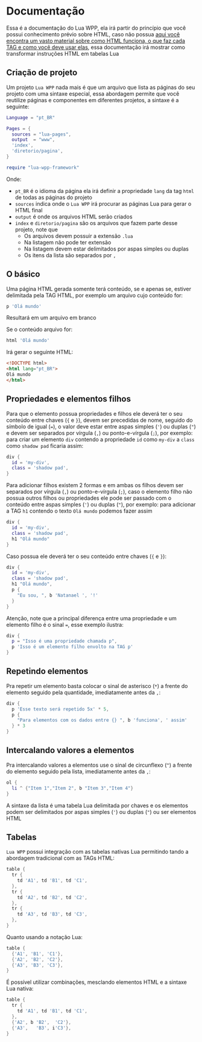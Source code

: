# Documentação

Essa é a documentação do Lua WPP, ela irá partir do princípio que você possui conhecimento prévio sobre HTML, caso não possua [aqui você encontra um vasto material sobre como HTML funciona, o que faz cada TAG e como você deve usar elas](https://www.w3schools.com/html/html_intro.asp), essa documentação irá mostrar como transformar instruções HTML em tabelas Lua

## Criação de projeto

Um projeto `Lua WPP` nada mais é que um arquivo que lista as páginas do seu projeto com uma sintaxe especial, essa abordagem permite que você reutilize páginas e componentes em diferentes projetos, a sintaxe é a seguinte:

```lua
Language = "pt_BR"

Pages = {
  sources = "lua-pages",
  output  = "www",
  'index',
  'diretorio/pagina',
}

require "lua-wpp-framework"
```

Onde:
  - `pt_BR` é o idioma da página ela irá definir a propriedade `lang` da tag `html` de todas as páginas do projeto
  - `sources` indica onde o `Lua WPP` irá procurar as páginas Lua para gerar o HTML final
  - `output` é onde os arquivos HTML serão criados
  - `index` e `diretorio/pagina` são os arquivos que fazem parte desse projeto, note que
    - Os arquivos devem possuir a extensão `.lua`
    - Na listagem não pode ter extensão
    - Na listagem devem estar delimitados por aspas simples ou duplas
    - Os itens da lista são separados por `,`
   
## O básico

Uma página HTML gerada somente terá conteúdo, se e apenas se, estiver delimitada pela TAG HTML, por exemplo um arquivo cujo conteúdo for:

```lua
p 'Olá mundo'
```

Resultará em um arquivo em branco

Se o conteúdo arquivo for:

```lua
html 'Olá mundo'
```

Irá gerar o seguinte HTML:

```html
<!DOCTYPE html>
<html lang="pt_BR">
Olá mundo
</html>
```

## Propriedades e elementos filhos

Para que o elemento possua propriedades e filhos ele deverá ter o seu conteúdo entre chaves (`{` e `}`), devem ser precedidas de nome, seguido do símbolo de igual (`=`), o valor deve estar entre aspas simples (`'`) ou duplas (`"`) e devem ser separados por vírgula (`,`) ou ponto-e-vírgula (`;`), por exemplo: para criar um elemento `div` contendo a propriedade `id` como `my-div` a `class` como `shadow pad` ficaria assim:

```lua
div {
  id = 'my-div',
  class = 'shadow pad',
} 
```

Para adicionar filhos existem 2 formas e em ambas os filhos devem ser separados por vírgula (`,`) ou ponto-e-vírgula (`;`), caso o elemento filho não possua outros filhos ou propriedades ele pode ser passado com o conteúdo entre aspas simples (`'`) ou duplas (`"`), por exemplo:  para adicionar a TAG `h1` contendo o texto `Olá mundo` podemos fazer assim

```lua
div {
  id = 'my-div',
  class = 'shadow pad',
  h1 "Olá mundo"
} 
```

Caso possua ele deverá ter o seu conteúdo entre chaves (`{` e `}`):

```lua
div {
  id = 'my-div',
  class = 'shadow pad',
  h1 "Olá mundo",
  p {
    "Eu sou, ", b 'Natanael ', '!'
  }
} 
```

Atenção, note que a principal diferença entre uma propriedade e um elemento filho é o sinal `=`, esse exemplo ilustra:

```lua
div {
  p = "Isso é uma propriedade chamada p",
  p 'Isso é um elemento filho envolto na TAG p'
} 
```

## Repetindo elementos

Pra repetir um elemento basta colocar o sinal de asterisco (`*`) a frente do elemento seguido pela quantidade, imediatamente antes da `,`:

```lua
div {
  p 'Esse texto será repetido 5x' * 5,
  p {
    "Para elementos com os dados entre {} ", b 'funciona', ' assim'
  } * 3
} 
```

## Intercalando valores a elementos

Pra intercalando valores a elementos use o sinal de circunflexo (`^`) a frente do elemento seguido pela lista, imediatamente antes da `,`:

```lua
ol {
  li ^ {"Item 1","Item 2", b "Item 3","Item 4"}
}
```

A sintaxe da lista é uma tabela Lua delimitada por chaves e os elementos podem ser delimitados por aspas simples (`'`) ou duplas (`"`) ou ser elementos HTML

## Tabelas

`Lua WPP` possui integração com as tabelas nativas Lua permitindo tando a abordagem tradicional com as TAGs HTML:

```lua
table {
  tr {
    td 'A1', td 'B1', td 'C1',
  },
  tr {
    td 'A2', td 'B2', td 'C2',
  },
  tr {
    td 'A3', td 'B3', td 'C3',
  },
}
```

Quanto usando a notação Lua:

```lua
table {
  {'A1', 'B1', 'C1'},
  {'A2', 'B2', 'C2'},
  {'A3', 'B3', 'C3'},
}
```

É possível utilizar combinações, mesclando elementos HTML e a sintaxe Lua nativa:

```lua
table {
  tr {
    td 'A1', td 'B1', td 'C1',
  },
  {'A2', b 'B2',  'C2'},
  {'A3',   'B3', i'C3'},
}
```

## 
